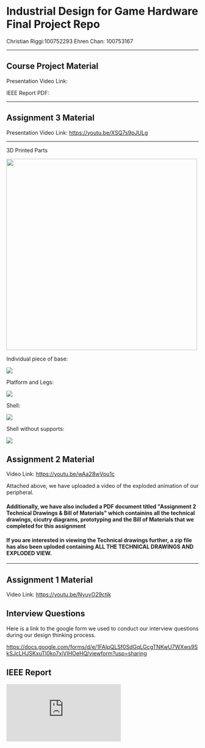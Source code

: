 # Industrial Design for Game Hardware Final Project Repo

Christian Riggi:100752293
Ehren Chan: 100753167
____________________________________________________________
## Course Project Material

Presentation Video Link:

IEEE Report PDF:

____________________________________________________________
## Assignment 3 Material

Presentation Video Link:
https://youtu.be/XSQ7s9pJULg

____________________________________________________________

3D Printed Parts

<img src="https://cdn.discordapp.com/attachments/686777864875409409/1040812977487626250/851A059F-C3CF-40E8-9026-C874C1A34ABA.jpg" height="500" width="500" >

Individual piece of base:

<img src="https://cdn.discordapp.com/attachments/686777864875409409/1040785487507488818/image.png" >

Platform and Legs:

<img src="https://cdn.discordapp.com/attachments/686777864875409409/1040786047098957894/image.png" >

Shell:

<img src="https://cdn.discordapp.com/attachments/686777864875409409/1040786589548294155/image.png" >

Shell without supports:

<img src="https://cdn.discordapp.com/attachments/686777864875409409/1040786782142341161/image.png" >

## Assignment 2 Material

Video Link:
https://youtu.be/wAa28wVou1c

Attached above, we have uploaded a video of the exploded animation of our peripheral.

#### Additionally, we have also included a PDF document titled "Assignment 2 Technical Drawings & Bill of Materials" which containins all the technical drawings, cicutry diagrams, prototyping and the Bill of Materials that we completed for this assignment

#### If you are interested in viewing the Technical drawings further, a zip file has also been uploded containing ALL THE TECHNICAL DRAWINGS AND EXPLODED VIEW.

____________________________________________________________

## Assignment 1 Material

Video Link:
https://youtu.be/NyuyO29ctjk

## Interview Questions

Here is a link to the google form we used to conduct our interview questions during our design thinking process.

https://docs.google.com/forms/d/e/1FAIpQLSf0SdGqLGcgTNKwU7WXws9SkSJcLHJSKxuTl0ko7xjVIHOeHQ/viewform?usp=sharing

## IEEE Report

![Game_Hardware_Assignment 1 Final Paper.pdf](https://github.com/dukeofdance/Game-Hardware-A1/files/9670870/Game_Hardware_Assignment.1.Final.Paper.pdf)



